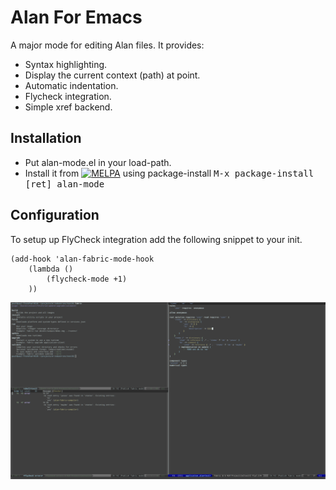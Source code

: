 # Alan For Emacs

A major mode for editing Alan files. It provides:
- Syntax highlighting.
- Display the current context (path) at point.
- Automatic indentation.
- Flycheck integration.
- Simple xref backend.

## Installation

- Put alan-mode.el in your load-path.
- Install it from [![MELPA](https://melpa.org/packages/alan-mode-badge.svg)](https://melpa.org/#/alan-mode) using package-install  <kbd>M-x package-install [ret] alan-mode</kbd>

## Configuration

To setup up FlyCheck integration add the following snippet to your init.

```Emacs Lisp
(add-hook 'alan-fabric-mode-hook
	(lambda ()
		(flycheck-mode +1)
	))
```

![screenshot](/screenshot.png)
